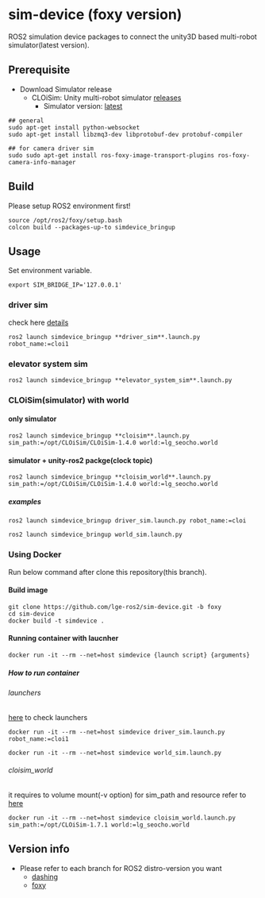 # sim-device (foxy version)

ROS2 simulation device packages to connect the unity3D based multi-robot simulator(latest version).

## Prerequisite

- Download Simulator release
  - CLOiSim: Unity multi-robot simulator [releases](https://github.com/lge-ros2/multi-robot-simulator/releases)
    - Simulator version: [latest](https://github.com/lge-ros2/multi-robot-simulator/releases/latest)

```shell
## general
sudo apt-get install python-websocket
sudo apt-get install libzmq3-dev libprotobuf-dev protobuf-compiler

## for camera driver sim
sudo sudo apt-get install ros-foxy-image-transport-plugins ros-foxy-camera-info-manager
```

## Build

Please setup ROS2 environment first!

```shell
source /opt/ros2/foxy/setup.bash
colcon build --packages-up-to simdevice_bringup
```

## Usage

Set environment variable.

```shell
export SIM_BRIDGE_IP='127.0.0.1'
```

### driver sim

check here [details](https://github.com/lge-ros2/sim-device/tree/foxy/bringup)

```shell
ros2 launch simdevice_bringup **driver_sim**.launch.py robot_name:=cloi1
```

### elevator system sim

```shell
ros2 launch simdevice_bringup **elevator_system_sim**.launch.py
```

### CLOiSim(simulator) with world

#### only simulator

```shell
ros2 launch simdevice_bringup **cloisim**.launch.py sim_path:=/opt/CLOiSim/CLOiSim-1.4.0 world:=lg_seocho.world
```

#### simulator + unity-ros2 packge(clock topic)

```shell
ros2 launch simdevice_bringup **cloisim_world**.launch.py sim_path:=/opt/CLOiSim/CLOiSim-1.4.0 world:=lg_seocho.world
```

##### examples

```shell
ros2 launch simdevice_bringup driver_sim.launch.py robot_name:=cloi

ros2 launch simdevice_bringup world_sim.launch.py
```

### Using Docker

Run below command after clone this repository(this branch).

#### Build image

```shell
git clone https://github.com/lge-ros2/sim-device.git -b foxy
cd sim-device
docker build -t simdevice .
```

#### Running container with laucnher

```shell
docker run -it --rm --net=host simdevice {launch script} {arguments}
```

##### How to run container

###### launchers

[here](https://github.com/lge-ros2/sim-device/tree/foxy/bringup/launch) to check launchers

```shell
docker run -it --rm --net=host simdevice driver_sim.launch.py robot_name:=cloi1

docker run -it --rm --net=host simdevice world_sim.launch.py
```

###### cloisim_world

it requires to volume mount(-v option) for sim_path and resource
refer to [here](https://github.com/lge-ros2/cloisim/tree/master/Docker)

```shell
docker run -it --rm --net=host simdevice cloisim_world.launch.py sim_path:=/opt/CLOiSim-1.7.1 world:=lg_seocho.world
```

## Version info

- Please refer to each branch for ROS2 distro-version you want
  - [dashing](https://github.com/lge-ros2/sim-device/tree/dashing)
  - [foxy](https://github.com/lge-ros2/sim-device/tree/foxy)
